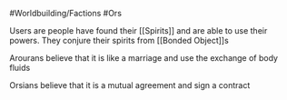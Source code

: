 #Worldbuilding/Factions #Ors 

Users are people have found their [[Spirits]] and are able to use their powers. They conjure their spirits from [[Bonded Object]]s

Arourans believe that it is like a marriage and use the exchange of body fluids 

Orsians believe that it is a mutual agreement and sign a contract